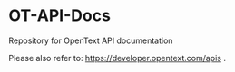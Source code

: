 # OT-API-Docs
Repository for OpenText API documentation

Please also refer to: https://developer.opentext.com/apis .
